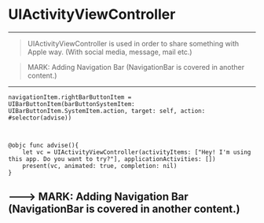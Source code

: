 # UIActivityViewController

---
> UIActivityViewController is used in order to share something with Apple way. (With social media, message, mail etc.)


> MARK: Adding Navigation Bar (NavigationBar is covered in another content.)
---

    navigationItem.rightBarButtonItem = UIBarButtonItem(barButtonSystemItem: UIBarButtonItem.SystemItem.action, target: self, action: #selector(advise))
    
    
    
    @objc func advise(){
        let vc = UIActivityViewController(activityItems: ["Hey! I'm using this app. Do you want to try?"], applicationActivities: [])
        present(vc, animated: true, completion: nil)
    }
    
---> MARK: Adding Navigation Bar (NavigationBar is covered in another content.)
---    
